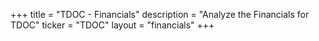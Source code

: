 +++
title = "TDOC - Financials"
description = "Analyze the Financials for TDOC"
ticker = "TDOC"
layout = "financials"
+++

